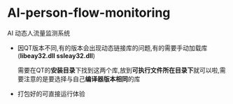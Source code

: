 # AI-person-flow-monitoring
AI 动态人流量监测系统

* 因QT版本不同,有的版本会出现动态链接库的问题,有的需要手动加载库  (**libeay32.dll   ssleay32.dll**)

  需要在QT的**安装目录**下找到这两个库,放到**可执行文件所在目录下**就可以啦,需要注意的是要选择与自己**编译器版本相同**的库

* 打包好的可直接运行体验

